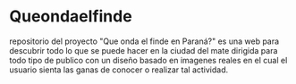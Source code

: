 # Queondaelfinde
repositorio del proyecto "Que onda el finde en Paraná?"
es una web para descubrir todo lo que se puede hacer en la ciudad del mate
dirigida para todo tipo de publico
con un diseño basado en imagenes reales en el cual el usuario sienta las ganas de conocer o realizar tal actividad.

